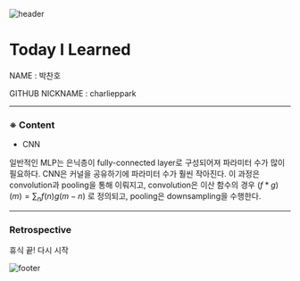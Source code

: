 ![header](https://capsule-render.vercel.app/api?type=soft&color=084B8A&height=20&section=header)
# Today I Learned

NAME : 박찬호

GITHUB NICKNAME : charlieppark

---

### ※ Content

- CNN

일반적인 MLP는 은닉층이 fully-connected layer로 구성되어져 파라미터 수가 많이 필요하다. CNN은 커널을 공유하기에 파라미터 수가 훨씬 작아진다. 이 과정은 convolution과 pooling을 통해 이뤄지고, convolution은 이산 함수의 경우 $\left ( f*g \right )\left ( m \right ) = \sum_{n}f\left ( n \right )g\left ( m-n \right )$ 로 정의되고, pooling은 downsampling을 수행한다.

---

### Retrospective

휴식 끝! 다시 시작

![footer](https://capsule-render.vercel.app/api?type=soft&color=084B8A&height=20&section=footer)
